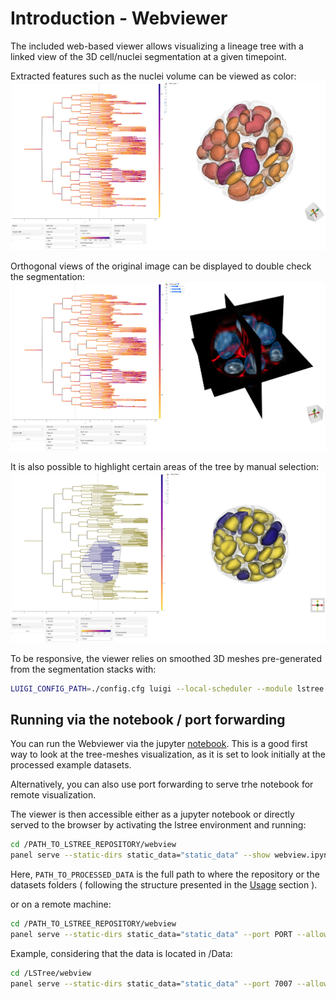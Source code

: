 
# Introduction - Webviewer

The included web-based viewer allows visualizing a lineage tree with a linked view of the 3D cell/nuclei segmentation at a given timepoint.  

<!-- ![webviewer](../docs/webviewer_presentation.mp4) -->

Extracted features such as the nuclei volume can be viewed as color:  
<img src="../docs/viewer_volume.png" width="1000"/><br>

Orthogonal views of the original image can be displayed to double check the segmentation:  
<img src="../docs/viewer_stack.png" width="1000"/><br>

It is also possible to highlight certain areas of the tree by manual selection:  
<img src="../docs/viewer_selection.png" width="1000"/><br>

To be responsive, the viewer relies on smoothed 3D meshes pre-generated from the segmentation stacks with:
```bash
LUIGI_CONFIG_PATH=./config.cfg luigi --local-scheduler --module lstree ViewerTask
```

## Running via the notebook / port forwarding
You can run the Webviewer via the jupyter [notebook](webview.ipynb). This is a good first way to look at the tree-meshes visualization, as it is set to look initially at the processed example datasets.

Alternatively, you can also use port forwarding to serve trhe notebook for remote visualization.

The viewer is then accessible either as a jupyter notebook  or directly served to the browser by activating the lstree environment and running:

```bash
cd /PATH_TO_LSTREE_REPOSITORY/webview
panel serve --static-dirs static_data="static_data" --show webview.ipynb --args --basedir PATH_TO_PROCESSED_DATA
```

Here, `PATH_TO_PROCESSED_DATA` is the full path to where the repository or the datasets folders ( following the structure presented in the [Usage](../README.md) section ).

or on a remote machine:

```bash
cd /PATH_TO_LSTREE_REPOSITORY/webview
panel serve --static-dirs static_data="static_data" --port PORT --allow-websocket-origin=WORKSTATION:PORT webview.ipynb  --args --basedir PATH_TO_PROCESSED_DATA
```

Example, considering that the data is located in /Data:

```bash
cd /LSTree/webview
panel serve --static-dirs static_data="static_data" --port 7007 --allow-websocket-origin=workstation1:7007 webview.ipynb  --args --basedir /Data/LSTree/example/data
```

